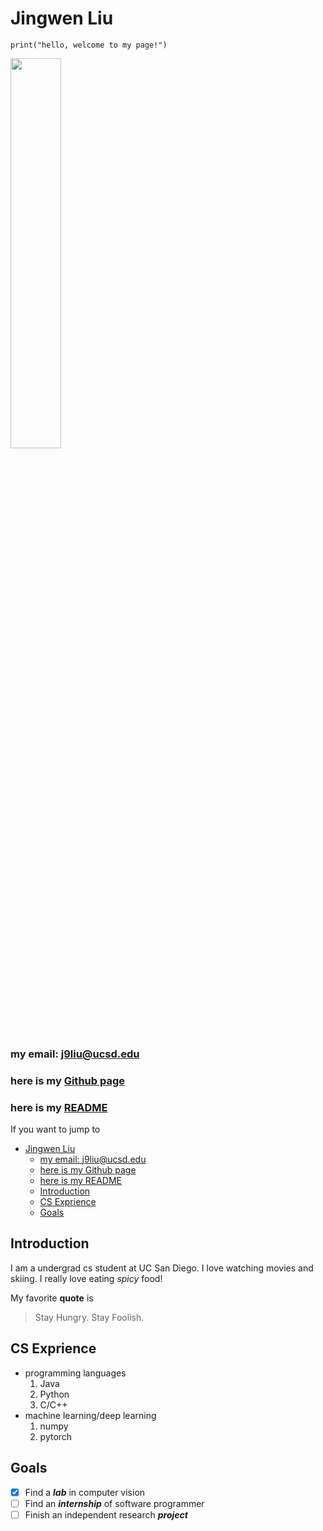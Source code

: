 # Jingwen Liu
```
print("hello, welcome to my page!")
```
<img src="./IMG_4259.jpg" hight="60%" width="40%">  

### my email: j9liu@ucsd.edu
### here is my [Github page](https://github.com/LJW0105)
### here is my [README](README.md)

If you want to jump to
- [Jingwen Liu](#jingwen-liu)
    - [my email: j9liu@ucsd.edu](#my-email-j9liuucsdedu)
    - [here is my Github page](#here-is-my-github-page)
    - [here is my README](#here-is-my-readme)
  - [Introduction](#introduction)
  - [CS Exprience](#cs-exprience)
  - [Goals](#goals)


## Introduction
I am a undergrad cs student at UC San Diego. I love watching movies and skiing. I really love eating *spicy* food!

My favorite **quote** is 
> Stay Hungry. Stay Foolish.

## CS Exprience
- programming languages
  1. Java
  2. Python
  3. C/C++
- machine learning/deep learning
  1. numpy
  2. pytorch  
  
## Goals
- [x] Find a ***lab*** in computer vision
- [ ] Find an ***internship*** of software programmer
- [ ] Finish an independent research ***project***